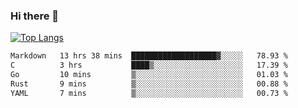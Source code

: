 ### Hi there 👋

<!--
**3Xpl0it3r/3Xpl0it3r** is a ✨ _special_ ✨ repository because its `README.md` (this file) appears on your GitHub profile.

Here are some ideas to get you started:

- 🔭 I’m currently working on ...
- 🌱 I’m currently learning ...
- 👯 I’m looking to collaborate on ...
- 🤔 I’m looking for help with ...
- 💬 Ask me about ...
- 📫 How to reach me: ...
- 😄 Pronouns: ...
- ⚡ Fun fact: ...
-->


[![Top Langs](https://github-readme-stats.vercel.app/api/top-langs/?username=3Xpl0it3r&layout=compact)](https://github.com/3Xpl0it3r/3Xpl0it3r)

<!--START_SECTION:waka-->

```txt
Markdown   13 hrs 38 mins  ███████████████████▓░░░░░   78.93 %
C          3 hrs           ████▒░░░░░░░░░░░░░░░░░░░░   17.39 %
Go         10 mins         ▒░░░░░░░░░░░░░░░░░░░░░░░░   01.03 %
Rust       9 mins          ▒░░░░░░░░░░░░░░░░░░░░░░░░   00.88 %
YAML       7 mins          ▒░░░░░░░░░░░░░░░░░░░░░░░░   00.73 %
```

<!--END_SECTION:waka-->
